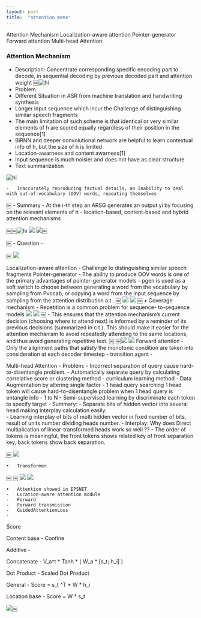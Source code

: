 ```yaml
---
layout: post
title:  "attention_memo"
---
```


Attention Mechanism
Localization-aware attention
Pointer-generator
Forward attention
Multi-head Attention

### Attention Mechanism

-	Description: Concentrate corresponding specific encoding part to decode, in sequential decoding by previous decoded part and attention weight
￼![hi](/luo_blog/assets/attention-9bec68cb.png)
-	Problem
-	Different Situation in ASR from machine translation and handwriting synthesis
-	Longer input sequence which incur the Challenge of distinguishing similar speech fragments
-	The main limitation of such scheme is that identical or very similar elements of h are scored equally regardless of their position in the sequence[1]
-	BiRNN and deeper convolutional network are helpful to learn contextual info of h, but the size of h is limited
-	Location-awarness and content awarness[1]
-	Input sequence is much noisier and does not have as clear structure
-	Text summarization

![hi](assets/attention-7bb753e7.png)

	-	Inaccurately reproducing factual details, an inability to deal with out-of-vocabulary (OOV) words, repeating themselves
￼
	-	Summary
	-	At the i-th step an ARSG generates an output yi by focusing on the relevant elements of h
	-	 location-based, content-based and hybrid attention mechanisms

￼￼![hi](assets/attention-ddff82c7.png)
![](assets/attention-44c84ca3.png)
![](assets/attention-29f1bdb9.png)￼

￼
	-	Question
	-

￼
![](assets/attention-7c70f1ad.png)


Localization-aware attention
	-	Challenge to distinguishing similar speech fragments
Pointer-generator
	-	The ability to produce OOV words is one of the primary advantages of pointer-generator models
	-	pgen is used as a soft switch to choose between generating a word from the vocabulary by sampling from Pvocab, or copying a word from the input sequence by sampling from the attention distribution a t .
￼
![](assets/attention-ef9e3513.png)
![](assets/attention-7dcdb1fc.png)
￼
	•	Coverage mechanism
	-	Repetition is a common problem for sequence- to-sequence models
  ![](assets/attention-8a7d3c9f.png)
![](assets/attention-84713608.png)
￼
	-	This ensures that the attention mechanism’s current decision (choosing where to attend next) is informed by a reminder of its previous decisions (summarized in c t ). This should make it easier for the attention mechanism to avoid repeatedly attending to the same locations, and thus avoid generating repetitive text.
￼
￼![](assets/attention-84713608.png)
![](assets/attention-512fbd87.png)
Forward attention
	-	Only the alignment paths that satisfy the monotonic condition are taken into consideration at each decoder timestep
	-	transition agent
	-


Multi-head Attention
	-	Problem:
	-	Incorrect separation of query cause hard-to-disentangle problem.
	-	Automatically separate query by calculating correlative score or clustering method
	-	curriculum learning method
	-	Data Augmentation by altering single factor
	-	1 head query searching 1 head token will cause hard-to-disentangle problem when 1 head query is entangle info
	-	1 to N
	-	Semi-supervised learning by discriminate each token to specify target
	-	Summary:
	-	Separate bits of hidden vector into several head making interplay calculation easily.  
	-	Learning interplay of bits of multi hidden vector in fixed number of bits, result of units number dividing heads number.
	-	Interplay: Why does Direct multiplication of linear-transformed heads  work so well ??
	-	The order of tokens is meaningful, the front tokens shows related key of front separation key, back tokens show back separation.

￼
![](assets/attention-30289985.png)


	•	Transformer
￼                                    ￼
![](assets/attention-6119fa54.png)
![](assets/attention-0b94240f.png)

	•	Attention showed in EPSNET
	-	Location-aware attention module
	-	Forward
	-	Forward transmission
	-	GuidedAttentionLoss
	-


Score

Content base
	-	Confine

Additive
	-

Concatenate
	-	V_a^t * Tanh * ( W_a * [s_t; h_i] )

Dot Product
	-	Scaled Dot Product

General
	-	Score = s_t ^T * W *  h_i

Location base
	-	Score = W * s_t

![](assets/attention-09e5cb51.png)￼
